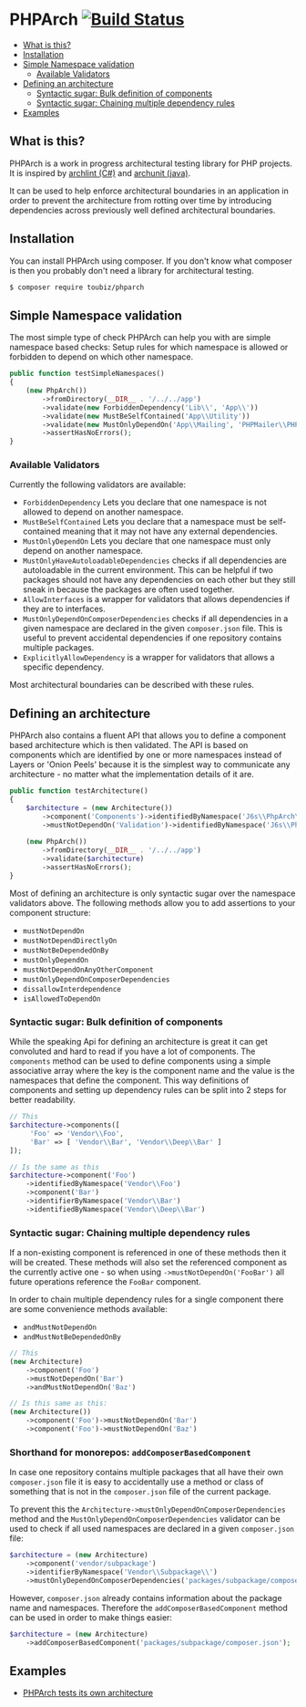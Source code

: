 # PHPArch [![Build Status](https://travis-ci.org/landinsicht/phparch.svg?branch=development)](https://travis-ci.org/landinsicht/phparch)

- [What is this?](#what-is-this)
- [Installation](#installation)
- [Simple Namespace validation](#simple-namespace-validation)
    - [Available Validators](#available-validators)
- [Defining an architecture](#defining-an-architecture)
    - [Syntactic sugar: Bulk definition of components](#syntactic-sugar-bulk-definition-of-components)
    - [Syntactic sugar: Chaining multiple dependency rules](#syntactic-sugar-chaining-multiple-dependency-rules)
- [Examples](#examples)
## What is this?

PHPArch is a work in progress architectural testing library for PHP projects.
It is inspired by [archlint (C#)](https://gitlab.com/iternity/archlint.cs)
and [archunit (java)](https://github.com/TNG/ArchUnit).

It can be used to help enforce architectural boundaries in an application in order
to prevent the architecture from rotting over time by introducing dependencies across
previously well defined architectural boundaries.

## Installation

You can install PHPArch using composer.
If you don't know what composer is then you probably don't need a library for architectural testing.

```bash
$ composer require toubiz/phparch
```

## Simple Namespace validation

The most simple type of check PHPArch can help you with are simple namespace based checks:
Setup rules for which namespace is allowed or forbidden to depend on which other namespace.

```php
public function testSimpleNamespaces()
{
    (new PhpArch())
        ->fromDirectory(__DIR__ . '/../../app')
        ->validate(new ForbiddenDependency('Lib\\', 'App\\'))
        ->validate(new MustBeSelfContained('App\\Utility'))
        ->validate(new MustOnlyDependOn('App\\Mailing', 'PHPMailer\\PHPMailer'))
        ->assertHasNoErrors();
}
```

### Available Validators
Currently the following validators are available:
- `ForbiddenDependency` Lets you declare that one namespace is not allowed to depend on another namespace.
- `MustBeSelfContained` Lets you declare that a namespace must be self-contained meaning that it may not have
  any external dependencies.
- `MustOnlyDependOn` Lets you declare that one namespace must only depend on another namespace.
- `MustOnlyHaveAutoloadableDependencies` checks if all dependencies are autoloadable in the current environment.
  This can be helpful if two packages should not have any dependencies on each other but they still sneak in because
  the packages are often used together.
- `AllowInterfaces` is a wrapper for validators that allows dependencies if they are to interfaces.
- `MustOnlyDependOnComposerDependencies` checks if all dependencies in a given namespace are declared in the given
  `composer.json` file. This is useful to prevent accidental dependencies if one repository contains multiple packages.
- `ExplicitlyAllowDependency` is a wrapper for validators that allows a specific dependency.

Most architectural boundaries can be described with these rules.

## Defining an architecture

PHPArch also contains a fluent API that allows you to define a component based architecture which is then validated.
The API is based on components which are identified by one or more namespaces instead of Layers or 'Onion Peels' because
it is the simplest way to communicate any architecture - no matter what the implementation details of it are.

```php
public function testArchitecture()
{
    $architecture = (new Architecture())
        ->component('Components')->identifiedByNamespace('J6s\\PhpArch\\Component')
        ->mustNotDependOn('Validation')->identifiedByNamespace('J6s\\PhpArch\\Validation');
    
    (new PhpArch())
        ->fromDirectory(__DIR__ . '/../../app')
        ->validate($architecture)
        ->assertHasNoErrors();
}
```

Most of defining an architecture is only syntactic sugar over the namespace validators above.
The following methods allow you to add assertions to your component structure:

- `mustNotDependOn`
- `mustNotDependDirectlyOn`
- `mustNotBeDependedOnBy`
- `mustOnlyDependOn`
- `mustNotDependOnAnyOtherComponent`
- `mustOnlyDependOnComposerDependencies`
- `dissallowInterdependence`
- `isAllowedToDependOn`

### Syntactic sugar: Bulk definition of components

While the speaking Api for defining an architecture is great it can get convoluted and
hard to read if you have a lot of components. The `components` method can be used to define 
components using a simple associative array where the key is the component name and the
value is the namespaces that define the component. This way definitions of components and
setting up dependency rules can be split into 2 steps for better readability.

```php
// This
$architecture->components([
     'Foo' => 'Vendor\\Foo',
     'Bar' => [ 'Vendor\\Bar', 'Vendor\\Deep\\Bar' ]
]);

// Is the same as this
$architecture->component('Foo')
    ->identifiedByNamespace('Vendor\\Foo')
    ->component('Bar')
    ->identifierByNamespace('Vendor\\Bar')
    ->identifiedByNamespace('Vendor\\Deep\\Bar')
```

### Syntactic sugar: Chaining multiple dependency rules
If a non-existing component is referenced in one of these methods then it will be created.
These methods will also set the referenced component as the currently active one - so when using
`->mustNotDependOn('FooBar')` all future operations reference the `FooBar` component.

In order to chain multiple dependency rules for a single component there are some convenience
methods available:

- `andMustNotDependOn`
- `andMustNotBeDependedOnBy`

```php
// This
(new Architecture)
    ->component('Foo')
    ->mustNotDependOn('Bar')
    ->andMustNotDependOn('Baz')

// Is this same as this:
(new Architecture())
    ->component('Foo')->mustNotDependOn('Bar')
    ->component('Foo')->mustNotDependOn('Baz')
```

### Shorthand for monorepos: `addComposerBasedComponent`

In case one repository contains multiple packages that all have their own `composer.json`
file it is easy to accidentally use a method or class of something that is not in the `composer.json`
file of the current package.

To prevent this the `Architecture->mustOnlyDependOnComposerDependencies` method and the 
`MustOnlyDependOnComposerDependencies` validator can be used to check if all used namespaces are
declared in a given `composer.json` file:

```php
$architecture = (new Architecture)
    ->component('vendor/subpackage')
    ->identifierByNamespace('Vendor\\Subpackage\\')
    ->mustOnlyDependOnComposerDependencies('packages/subpackage/composer.json');
```

However, `composer.json` already contains information about the package name and namespaces.
Therefore the `addComposerBasedComponent` method can be used in order to make
things easier:

```php
$architecture = (new Architecture)
    ->addComposerBasedComponent('packages/subpackage/composer.json');
```

## Examples

- [PHPArch tests its own architecture](./tests/ArchitectureTest.php)
